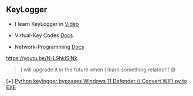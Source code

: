 ## KeyLogger

- I learn KeyLogger in [Video](https://www.youtube.com/watch?v=6Dc8i1NQhCM)

- Virtual-Key Codes [Docs](https://docs.microsoft.com/en-us/windows/win32/inputdev/virtual-key-codes)

- Network-Programming [Docs](https://github.com/codeplea/Hands-On-Network-Programming-with-C)

https://youtu.be/N-L9hklSlNk

>I will upgrade it in the future when I learn something related!!! 😅

[+] [Python keylogger bypasses Windows 11 Defender // Convert WIFI py to EXE](https://www.youtube.com/watch?v=qaZ-IbssPDI)
